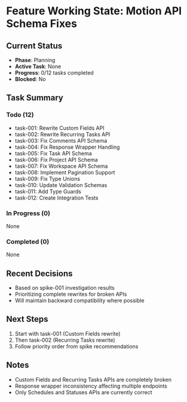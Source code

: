 # Feature Working State: Motion API Schema Fixes

## Current Status
- **Phase**: Planning
- **Active Task**: None
- **Progress**: 0/12 tasks completed
- **Blocked**: No

## Task Summary
### Todo (12)
- task-001: Rewrite Custom Fields API
- task-002: Rewrite Recurring Tasks API
- task-003: Fix Comments API Schema
- task-004: Fix Response Wrapper Handling
- task-005: Fix Task API Schema
- task-006: Fix Project API Schema
- task-007: Fix Workspace API Schema
- task-008: Implement Pagination Support
- task-009: Fix Type Unions
- task-010: Update Validation Schemas
- task-011: Add Type Guards
- task-012: Create Integration Tests

### In Progress (0)
None

### Completed (0)
None

## Recent Decisions
- Based on spike-001 investigation results
- Prioritizing complete rewrites for broken APIs
- Will maintain backward compatibility where possible

## Next Steps
1. Start with task-001 (Custom Fields rewrite)
2. Then task-002 (Recurring Tasks rewrite)
3. Follow priority order from spike recommendations

## Notes
- Custom Fields and Recurring Tasks APIs are completely broken
- Response wrapper inconsistency affecting multiple endpoints
- Only Schedules and Statuses APIs are currently correct